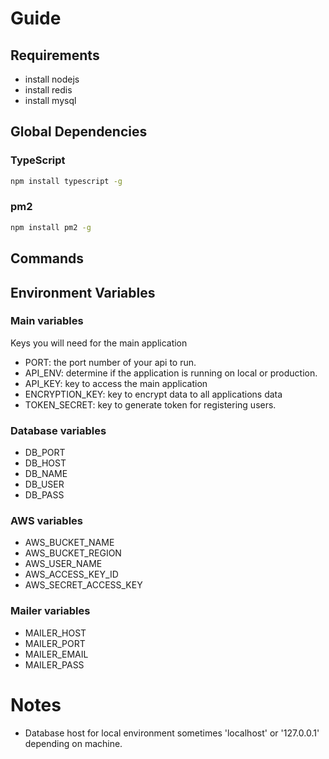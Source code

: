 # Guide

## Requirements

-   install nodejs
-   install redis
-   install mysql

## Global Dependencies

### TypeScript

```sh
npm install typescript -g
```

### pm2

```sh
npm install pm2 -g
```

## Commands

## Environment Variables

### Main variables

Keys you will need for the main application

-   PORT: the port number of your api to run.
-   API_ENV: determine if the application is running on local or production.
-   API_KEY: key to access the main application
-   ENCRYPTION_KEY: key to encrypt data to all applications data
-   TOKEN_SECRET: key to generate token for registering users.

### Database variables

-   DB_PORT
-   DB_HOST
-   DB_NAME
-   DB_USER
-   DB_PASS

### AWS variables

-   AWS_BUCKET_NAME
-   AWS_BUCKET_REGION
-   AWS_USER_NAME
-   AWS_ACCESS_KEY_ID
-   AWS_SECRET_ACCESS_KEY

### Mailer variables

-   MAILER_HOST
-   MAILER_PORT
-   MAILER_EMAIL
-   MAILER_PASS

# Notes

-   Database host for local environment sometimes 'localhost' or '127.0.0.1' depending on machine.
